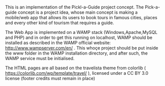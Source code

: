 This is an implementation of the Pickl-a-Guide project concept.
The Pick-a-guide concept is a project idea, whose main concept is making a mobile/web app that allows its users to book tours in famous cities, places and every other kind of tourism that requires a guide.

The Web App is implemented on a WAMP stack (Windows,Apache,MySQL and PHP) and in order to get this running on localhost, WAMP should be installed as described in the WAMP official website: http://www.wampserver.com/en/ .
This whoçe project should be put inside the www folder in the WAMP installation directory, and after such, the WAMP service must be initialised.


The HTML pages are all based on the travelista theme from colorlib ( https://colorlib.com/wp/template/travel/ ), licensed under  a CC BY 3.0 license (footer credits must remain in place)   
